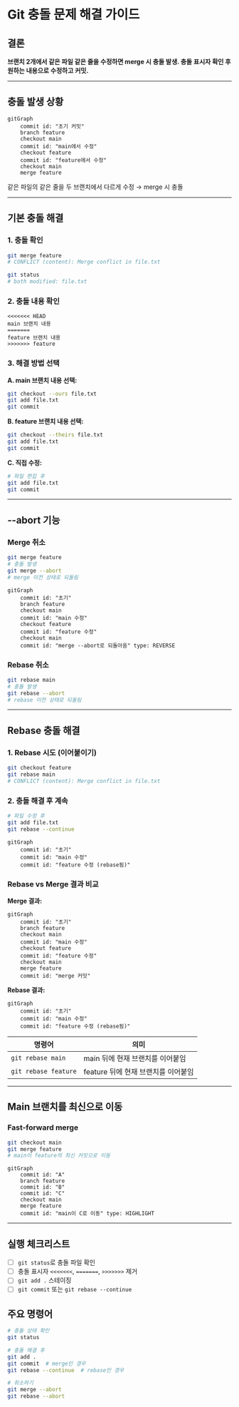 # Git 충돌 문제 해결 가이드

## 결론
**브랜치 2개에서 같은 파일 같은 줄을 수정하면 merge 시 충돌 발생. 충돌 표시자 확인 후 원하는 내용으로 수정하고 커밋.**

---

## 충돌 발생 상황

```mermaid
gitGraph
    commit id: "초기 커밋"
    branch feature
    checkout main
    commit id: "main에서 수정"
    checkout feature
    commit id: "feature에서 수정"
    checkout main
    merge feature
```

같은 파일의 같은 줄을 두 브랜치에서 다르게 수정 → merge 시 충돌

---

## 기본 충돌 해결

### 1. 충돌 확인
```bash
git merge feature
# CONFLICT (content): Merge conflict in file.txt

git status
# both modified: file.txt
```

### 2. 충돌 내용 확인
```
<<<<<<< HEAD
main 브랜치 내용
=======
feature 브랜치 내용
>>>>>>> feature
```

### 3. 해결 방법 선택

**A. main 브랜치 내용 선택:**
```bash
git checkout --ours file.txt
git add file.txt
git commit
```

**B. feature 브랜치 내용 선택:**
```bash
git checkout --theirs file.txt
git add file.txt
git commit
```

**C. 직접 수정:**
```bash
# 파일 편집 후
git add file.txt
git commit
```

---

## --abort 기능

### Merge 취소
```bash
git merge feature
# 충돌 발생
git merge --abort
# merge 이전 상태로 되돌림
```

```mermaid
gitGraph
    commit id: "초기"
    branch feature
    checkout main
    commit id: "main 수정"
    checkout feature
    commit id: "feature 수정"
    checkout main
    commit id: "merge --abort로 되돌아옴" type: REVERSE
```

### Rebase 취소
```bash
git rebase main
# 충돌 발생
git rebase --abort
# rebase 이전 상태로 되돌림
```

---

## Rebase 충돌 해결

### 1. Rebase 시도 (이어붙이기)
```bash
git checkout feature
git rebase main
# CONFLICT (content): Merge conflict in file.txt
```

### 2. 충돌 해결 후 계속
```bash
# 파일 수정 후
git add file.txt
git rebase --continue
```

```mermaid
gitGraph
    commit id: "초기"
    commit id: "main 수정"
    commit id: "feature 수정 (rebase됨)"
```

### Rebase vs Merge 결과 비교

**Merge 결과:**
```mermaid
gitGraph
    commit id: "초기"
    branch feature
    checkout main
    commit id: "main 수정"
    checkout feature
    commit id: "feature 수정"
    checkout main
    merge feature
    commit id: "merge 커밋"
```

**Rebase 결과:**
```mermaid
gitGraph
    commit id: "초기"
    commit id: "main 수정"
    commit id: "feature 수정 (rebase됨)"
```

| 명령어 | 의미 |
|--------|------|
| `git rebase main` | main 뒤에 현재 브랜치를 이어붙임 |
| `git rebase feature` | feature 뒤에 현재 브랜치를 이어붙임 |

---

## Main 브랜치를 최신으로 이동

### Fast-forward merge
```bash
git checkout main
git merge feature
# main이 feature의 최신 커밋으로 이동
```

```mermaid
gitGraph
    commit id: "A"
    branch feature
    commit id: "B"
    commit id: "C"
    checkout main
    merge feature
    commit id: "main이 C로 이동" type: HIGHLIGHT
```

---

## 실행 체크리스트

- [ ] `git status`로 충돌 파일 확인
- [ ] 충돌 표시자 `<<<<<<<`, `=======`, `>>>>>>>` 제거
- [ ] `git add .` 스테이징
- [ ] `git commit` 또는 `git rebase --continue`

## 주요 명령어

```bash
# 충돌 상태 확인
git status

# 충돌 해결 후
git add .
git commit  # merge인 경우
git rebase --continue  # rebase인 경우

# 취소하기
git merge --abort
git rebase --abort
```
